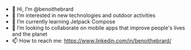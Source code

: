 - 👋 Hi, I’m @benoithebrard
- 👀 I’m interested in new technologies and outdoor activities
- 🌱 I’m currently learning Jetpack Compose
- 💞️ I’m looking to collaborate on mobile apps that improve people's lives and the planet
- 📫 How to reach me: https://www.linkedin.com/in/benoithebrard/

<!---
benoithebrard/benoithebrard is a ✨ special ✨ repository because its `README.md` (this file) appears on your GitHub profile.
You can click the Preview link to take a look at your changes.
--->
